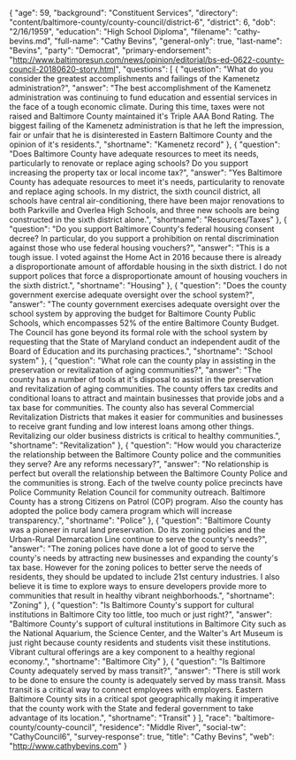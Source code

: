 {
  "age": 59,
  "background": "Constituent Services",
  "directory": "content/baltimore-county/county-council/district-6",
  "district": 6,
  "dob": "2/16/1959",
  "education": "High School Diploma",
  "filename": "cathy-bevins.md",
  "full-name": "Cathy Bevins",
  "general-only": true,
  "last-name": "Bevins",
  "party": "Democrat",
  "primary-endorsement": "http://www.baltimoresun.com/news/opinion/editorial/bs-ed-0622-county-council-20180620-story.html",
  "questions": [
    {
      "question": "What do you consider the greatest accomplishments and failings of the Kamenetz administration?",
      "answer": "The best accomplishment of the Kamenetz administration was continuing to fund education and essential services in the face of a tough economic climate. During this time, taxes were not raised and Baltimore County maintained it's Triple AAA Bond Rating. The biggest failing of the Kamenetz administration is that he left the impression, fair or unfair that he is disinterested in Eastern Baltimore County and the opinion of it's residents.",
      "shortname": "Kamenetz record"
    },
    {
      "question": "Does Baltimore County have adequate resources to meet its needs, particularly to renovate or replace aging schools? Do you support increasing the property tax or local income tax?",
      "answer": "Yes Baltimore County has adequate resources to meet it's needs, particularity to renovate and replace aging schools. In my district, the sixth council district, all schools have central air-conditioning, there have been major renovations to both Parkville and Overlea High Schools, and three new schools are being constructed in the sixth district alone.",
      "shortname": "Resources/Taxes"
    },
    {
      "question": "Do you support Baltimore County's federal housing consent decree? In particular, do you support a prohibition on rental discrimination against those who use federal housing vouchers?",
      "answer": "This is a tough issue. I voted against the Home Act in 2016 because there is already a disproportionate amount of affordable housing in the sixth district. I do not support polices that force a disproportionate amount of housing vouchers in the sixth district.",
      "shortname": "Housing"
    },
    {
      "question": "Does the county government exercise adequate oversight over the school system?",
      "answer": "The county government exercises adequate oversight over the school system by approving the budget for Baltimore County Public Schools, which encompasses 52% of the entire Baltimore County Budget. The Council has gone beyond its formal role with the school system by requesting that the State of Maryland conduct an independent audit of the Board of Education and its purchasing practices.",
      "shortname": "School system"
    },
    {
      "question": "What role can the county play in assisting in the preservation or revitalization of aging communities?",
      "answer": "The county has a number of tools at it's disposal to assist in the preservation and revitalization of aging communities. The county offers tax credits and conditional loans to attract and maintain businesses that provide jobs and a tax base for communities. The county also has several Commercial Revitalization Districts that makes it easier for communities and businesses to receive grant funding and low interest loans among other things. Revitalizing our older business districts is critical to healthy communities.",
      "shortname": "Revitalization"
    },
    {
      "question": "How would you characterize the relationship between the Baltimore County police and the communities they serve? Are any reforms necessary?",
      "answer": "No relationship is perfect but overall the relationship between the Baltimore County Police and the communities is strong. Each of the twelve county police precincts have Police Community Relation Council for community outreach. Baltimore County has a strong Citizens on Patrol (COP) program. Also the county has adopted the police body camera program which will increase transparency.",
      "shortname": "Police"
    },
    {
      "question": "Baltimore County was a pioneer in rural land preservation. Do its zoning policies and the Urban-Rural Demarcation Line continue to serve the county's needs?",
      "answer": "The zoning polices have done a lot of good to serve the county's needs by attracting new businesses and expanding the county's tax base. However for the zoning polices to better serve the needs of residents, they should be updated to include 21st century industries. I also believe it is time to explore ways to ensure developers provide more to communities that result in healthy vibrant neighborhoods.",
      "shortname": "Zoning"
    },
    {
      "question": "Is Baltimore County's support for cultural institutions in Baltimore City too little, too much or just right?",
      "answer": "Baltimore County's support of cultural institutions in Baltimore City such as the National Aquarium, the Science Center, and the Walter's Art Museum is just right because county residents and students visit these institutions. Vibrant cultural offerings are a key component to a healthy regional economy.",
      "shortname": "Baltimore City"
    },
    {
      "question": "Is Baltimore County adequately served by mass transit?",
      "answer": "There is still work to be done to ensure the county is adequately served by mass transit. Mass transit is a critical way to connect employees with employers. Eastern Baltimore County sits in a critical spot geographically making it imperative that the county work with the State and federal government to take advantage of its location.",
      "shortname": "Transit"
    }
  ],
  "race": "baltimore-county/county-council",
  "residence": "Middle River",
  "social-tw": "CathyCouncil6",
  "survey-response": true,
  "title": "Cathy Bevins",
  "web": "http://www.cathybevins.com"
}
